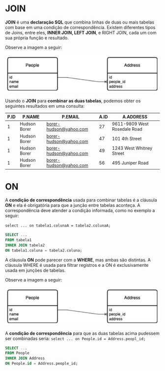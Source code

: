 # JOIN

**JOIN** é uma **declaração SQL** que combina linhas de duas ou mais tabelas com base em uma condição de correspondência. Existem diferentes tipos de Joins, entre eles, **INNER JOIN, LEFT JOIN**, e RIGHT JOIN, cada um com sua própria função e resultado.

Observe a imagem a seguir:

![alt text](image.png)

Usando o **JOIN** para **combinar as duas tabelas**, podemos obter os seguintes resultados em uma consulta:

P.ID | P.NAME | P.EMAIL | A.ID | A.ADDRESS
--- | --- | --- | --- | ---
1 | Hudson Borer | borer-hudson@yahoo.com | 27 | 9611-9809 West Rosedale Road
1 | Hudson Borer | borer-hudson@yahoo.com | 47 | 101 4th Street
1 | Hudson Borer | borer-hudson@yahoo.com | 49 | 1243 West Whitney Street
1 | Hudson Borer | borer-hudson@yahoo.com | 56 | 495 Juniper Road


# ON
A **condição de correspondência** usada para combinar tabelas é a cláusula **ON** e ela é obrigatória para que a junção entre tabelas aconteça. A correspondência deve atender a condição informada, como no exemplo a seguir:

`select ... on tabela1.colunaA = tabela2.colunaA;`
```sql
SELECT ...
FROM tabela1
INNER JOIN tabela2
ON tabela1.coluna = tabela2.coluna;
```

A cláusula **ON** pode parecer com a **WHERE**, mas ambas são distintas. A cláusula WHERE é usada para filtrar registros e a ON é exclusivamente usada em junções de tabelas.

Observe a imagem a seguir:

![alt text](image-2.png)

A **condição de correspondência** para que as duas tabelas acima pudessem ser combinadas seria:
`select ... on People.id = Address.peopl_id;`

```SQL
SELECT ...
FROM People
INNER JOIN Address
ON People.id = Address.people_id;
```